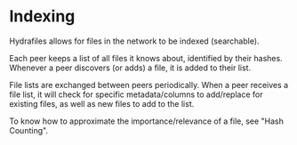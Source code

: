 # Indexing

Hydrafiles allows for files in the network to be indexed (searchable).

Each peer keeps a list of all files it knows about, identified by their hashes. Whenever a peer discovers (or adds) a file, it is added to their list.

File lists are exchanged between peers periodically. When a peer receives a file list, it will check for specific metadata/columns to add/replace for existing files, as well as new files to add to the list.

To know how to approximate the importance/relevance of a file, see "Hash Counting".
